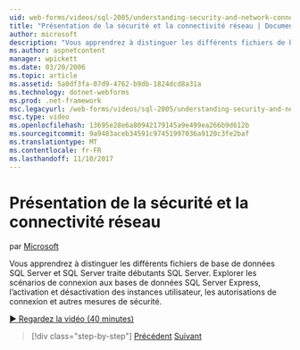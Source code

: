 ```yaml
---
uid: web-forms/videos/sql-2005/understanding-security-and-network-connectivity
title: "Présentation de la sécurité et la connectivité réseau | Documents Microsoft"
author: microsoft
description: "Vous apprendrez à distinguer les différents fichiers de base de données SQL Server et SQL Server traite débutants SQL Server. Explorer les scénarios pour la connexion à SQL Server par..."
ms.author: aspnetcontent
manager: wpickett
ms.date: 03/20/2006
ms.topic: article
ms.assetid: 5a0df3fa-07d9-4762-b9db-1824dcd8a31a
ms.technology: dotnet-webforms
ms.prod: .net-framework
msc.legacyurl: /web-forms/videos/sql-2005/understanding-security-and-network-connectivity
msc.type: video
ms.openlocfilehash: 13695e28e6a80942179145a9e499ea266b9d612b
ms.sourcegitcommit: 9a9483aceb34591c97451997036a9120c3fe2baf
ms.translationtype: MT
ms.contentlocale: fr-FR
ms.lasthandoff: 11/10/2017
---
```

<a name="understanding-security-and-network-connectivity"></a>Présentation de la sécurité et la connectivité réseau
====================
par [Microsoft](https://github.com/microsoft)

Vous apprendrez à distinguer les différents fichiers de base de données SQL Server et SQL Server traite débutants SQL Server. Explorer les scénarios de connexion aux bases de données SQL Server Express, l’activation et désactivation des instances utilisateur, les autorisations de connexion et autres mesures de sécurité.

[&#9654; Regardez la vidéo (40 minutes)](https://channel9.msdn.com/Blogs/ASP-NET-Site-Videos/understanding-security-and-network-connectivity)

>[!div class="step-by-step"]
[Précédent](more-structured-query-language.md)
[Suivant](connecting-your-web-application-to-sql-server-2005-express-edition.md)
